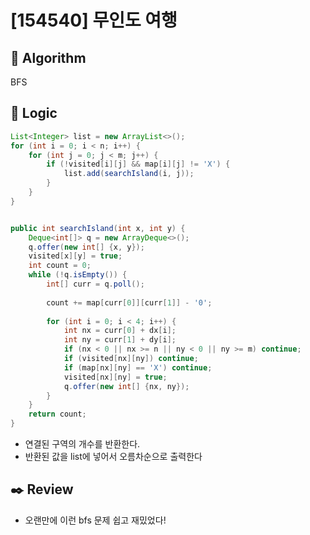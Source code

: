 # [154540] 무인도 여행

## :pushpin: **Algorithm**

BFS

## :round_pushpin: **Logic**

```java
List<Integer> list = new ArrayList<>();
for (int i = 0; i < n; i++) {
    for (int j = 0; j < m; j++) {
        if (!visited[i][j] && map[i][j] != 'X') {
            list.add(searchIsland(i, j));
        }
    }
}


public int searchIsland(int x, int y) {
    Deque<int[]> q = new ArrayDeque<>();
    q.offer(new int[] {x, y});
    visited[x][y] = true;
    int count = 0;
    while (!q.isEmpty()) {
        int[] curr = q.poll();
        
        count += map[curr[0]][curr[1]] - '0';
        
        for (int i = 0; i < 4; i++) {
            int nx = curr[0] + dx[i];
            int ny = curr[1] + dy[i];
            if (nx < 0 || nx >= n || ny < 0 || ny >= m) continue;
            if (visited[nx][ny]) continue;
            if (map[nx][ny] == 'X') continue;
            visited[nx][ny] = true;
            q.offer(new int[] {nx, ny});
        }        
    }
    return count;
}
```

- 연결된 구역의 개수를 반환한다.
- 반환된 값을 list에 넣어서 오름차순으로 출력한다

## :black_nib: **Review**

- 오랜만에 이런 bfs 문제 쉽고 재밌었다!
